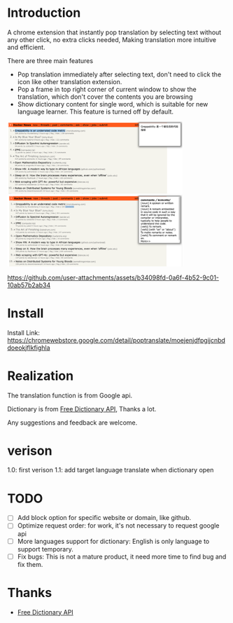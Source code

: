 # Introduction
A chrome extension that instantly pop translation by selecting text without any other click, no extra clicks needed, Making translation more intuitive and efficient.

There are three main features
+ Pop translation immediately after selecting text, don't need to click the icon like other translation extension.
+ Pop a frame in top right corner of current window to show the translation, which don't cover the contents you are browsing
+ Show dictionary content for single word, which is suitable for new language learner. This feature is turned off by default.


<div id="pictures">
  <img src="images/readme-demo-1.png" width="400px" >
  <img src="images/readme-demo-2.png" width="400px" >
</div>

https://github.com/user-attachments/assets/b34098fd-0a6f-4b52-9c01-10ab57b2ab34

# Install

Install Link: https://chromewebstore.google.com/detail/poptranslate/moejenjdfpgijcnbddoeokjflkfighla

# Realization
The translation function is from Google api. 

Dictionary is from [Free Dictionary API](https://dictionaryapi.dev), Thanks a lot.

Any suggestions and feedback are welcome.

# verison
1.0: first verison
1.1: add target language translate when dictionary open

# TODO
- [ ] Add block option for specific website or domain, like github.
- [ ] Optimize request order: for work, it's not necessary to request google api
- [ ] More languages support for dictionary: English is only language to support temporary.
- [ ] Fix bugs: This is not a mature product, it need more time to find bug and fix them.

# Thanks
+ [Free Dictionary API](https://dictionaryapi.dev)
